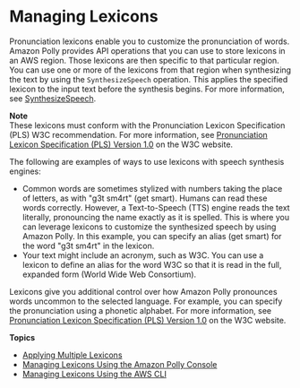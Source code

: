 # Managing Lexicons<a name="managing-lexicons"></a>

Pronunciation lexicons enable you to customize the pronunciation of words\. Amazon Polly provides API operations that you can use to store lexicons in an AWS region\. Those lexicons are then specific to that particular region\. You can use one or more of the lexicons from that region when synthesizing the text by using the `SynthesizeSpeech` operation\. This applies the specified lexicon to the input text before the synthesis begins\. For more information, see [SynthesizeSpeech](API_SynthesizeSpeech.md)\.

**Note**  
These lexicons must conform with the Pronunciation Lexicon Specification \(PLS\) W3C recommendation\. For more information, see [Pronunciation Lexicon Specification \(PLS\) Version 1\.0](https://www.w3.org/TR/pronunciation-lexicon/) on the W3C website\. 

The following are examples of ways to use lexicons with speech synthesis engines:
+ Common words are sometimes stylized with numbers taking the place of letters, as with "g3t sm4rt" \(get smart\)\. Humans can read these words correctly\. However, a Text\-to\-Speech \(TTS\) engine reads the text literally, pronouncing the name exactly as it is spelled\. This is where you can leverage lexicons to customize the synthesized speech by using Amazon Polly\. In this example, you can specify an alias \(get smart\) for the word "g3t sm4rt" in the lexicon\. 
+ Your text might include an acronym, such as W3C\. You can use a lexicon to define an alias for the word W3C so that it is read in the full, expanded form \(World Wide Web Consortium\)\.

Lexicons give you additional control over how Amazon Polly pronounces words uncommon to the selected language\. For example, you can specify the pronunciation using a phonetic alphabet\. For more information, see [Pronunciation Lexicon Specification \(PLS\) Version 1\.0](https://www.w3.org/TR/pronunciation-lexicon/) on the W3C website\.

**Topics**
+ [Applying Multiple Lexicons](lexicons-applying.md)
+ [Managing Lexicons Using the Amazon Polly Console](managing-lexicons-console.md)
+ [Managing Lexicons Using the AWS CLI](managing-lexicons-cli.md)